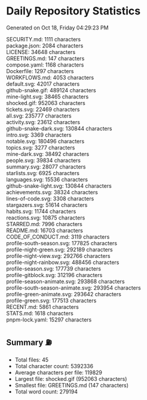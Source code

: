 # Daily Repository Statistics 
Generated on Oct 18, Friday 04:29:23 PM  

SECURITY.md: 1111 characters  
package.json: 2084 characters  
LICENSE: 34648 characters  
GREETINGS.md: 147 characters  
compose.yaml: 1168 characters  
Dockerfile: 1297 characters  
WORKFLOWS.md: 4053 characters  
default.svg: 42017 characters  
github-snake.gif: 489124 characters  
mine-light.svg: 38465 characters  
shocked.gif: 952063 characters  
tickets.svg: 22469 characters  
all.svg: 235777 characters  
activity.svg: 23612 characters  
github-snake-dark.svg: 130844 characters  
intro.svg: 3369 characters  
notable.svg: 180496 characters  
topics.svg: 3277 characters  
mine-dark.svg: 38492 characters  
people.svg: 39834 characters  
summary.svg: 28077 characters  
starlists.svg: 6925 characters  
languages.svg: 15536 characters  
github-snake-light.svg: 130844 characters  
achievements.svg: 38324 characters  
lines-of-code.svg: 3308 characters  
stargazers.svg: 51614 characters  
habits.svg: 11744 characters  
reactions.svg: 10875 characters  
STARRED.md: 7996 characters  
README.md: 16703 characters  
CODE_OF_CONDUCT.md: 3119 characters  
profile-south-season.svg: 177825 characters  
profile-night-green.svg: 292189 characters  
profile-night-view.svg: 292766 characters  
profile-night-rainbow.svg: 488456 characters  
profile-season.svg: 177739 characters  
profile-gitblock.svg: 312196 characters  
profile-season-animate.svg: 293868 characters  
profile-south-season-animate.svg: 293954 characters  
profile-green-animate.svg: 293642 characters  
profile-green.svg: 177513 characters  
RECENT.md: 5861 characters  
STATS.md: 1618 characters  
pnpm-lock.yaml: 15297 characters  

## Summary ⛽  
- Total files: 45  
- Total character count: 5392336  
- Average characters per file: 119829  
- Largest file: shocked.gif (952063 characters)  
- Smallest file: GREETINGS.md (147 characters)  
- Total word count: 279194  
